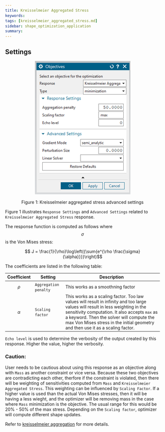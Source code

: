 ```yaml
---
title: Kreisselmeier Aggregated Stress
keywords:
tags: [kreisselmeier_aggregated_stress.md]
sidebar: shape_optimization_application
summary:
---
```


## Settings

<p align="center">
    <img src="../images/objectives_kmas.png" alt="Kreisselmeier aggregated stress advanced settings"/>
</p>
<p align="center">Figure 1: Kreisselmeier aggregated stress advanced settings</p>

Figure 1 illustrates `Response Settings` and `Advanced Settings` related to `Kreisselmeier Aggregated Stress` response.

The response function is computed as follows where $$\sigma$$ is the Von Mises stress:
<p align="center">$$ J   = \frac{1}{\rho}\log\left({\sum{e^{\rho \frac{\sigma}{\alpha}}}}\right)$$</p>

The coefficients are listed in the following table:

|Coefficient | Setting | Description |
|------------|---------|-------------|
|$$\rho$$    | `Aggregation penalty` | This works as a smoothning factor |
|$$\alpha$$ | `Scaling factor` | This works as a scaling factor. Too law values will result in infinity and too large values will result in less weighting in the sensitivity computation. It also accepts `max` as a keyword. Then the solver will compute the max Von Mises stress in the initial geometry and then use it as a scaling factor. |

`Echo level` is used to determine the verbosity of the output created by this response. Higher the value, higher the verbosity.

### Caution:

User needs to be cautious about using this response as an objective along with `Mass` as another constraint or vice versa. Because these two objectives are contradicting each other, therfore if the constraint is violated, then there will be weighting of sensitivities computed from `Mass` and `Kreisselmeier Aggregated Stress`. This weighting can be influenced by `Scaling Factor`. If a higher value is used than the actual Von Mises stresses, then it will be having a less wieght, and the optimizer will be removing mass in the case where `Mass` minimization is the objective. The usual range for this would be 20% - 50% of the max stress. Depending on the `Scaling factor`, optimizer will compute different shape updates.

Refer to [kreisselmeier aggregation](../../List_of_response_functions/Kreisselmeier_aggregation.html) for more details.

